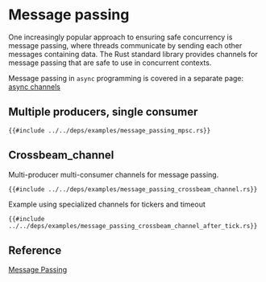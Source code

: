 # Message passing

One increasingly popular approach to ensuring safe concurrency is message passing, where threads communicate by sending each other messages containing data. The Rust standard library provides channels for message passing that are safe to use in concurrent contexts.

Message passing in `async` programming is covered in a separate page: [async channels](async_channels.md)

## Multiple producers, single consumer

```rust,editable
{{#include ../../deps/examples/message_passing_mpsc.rs}}
```

## Crossbeam_channel

Multi-producer multi-consumer channels for message passing.

```rust,editable,ignore,mdbook-runnable
{{#include ../../deps/examples/message_passing_crossbeam_channel.rs}}
```

Example using specialized channels for tickers and timeout

```rust,editable,ignore,mdbook-runnable
{{#include ../../deps/examples/message_passing_crossbeam_channel_after_tick.rs}}
```

## Reference

[Message Passing]( https://doc.rust-lang.org/book/ch16-02-message-passing.html )
